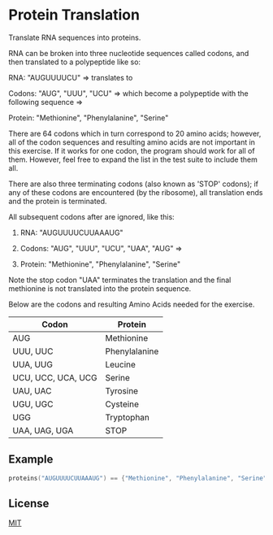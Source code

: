 # Protein Translation

Translate RNA sequences into proteins.

RNA can be broken into three nucleotide sequences called codons, and then translated to a polypeptide like so:

RNA: "AUGUUUUCU" => translates to

Codons: "AUG", "UUU", "UCU" => which become a polypeptide with the following sequence =>

Protein: "Methionine", "Phenylalanine", "Serine"

There are 64 codons which in turn correspond to 20 amino acids; however, all of the codon sequences and resulting amino acids are not important in this exercise. If it works for one codon, the program should work for all of them. However, feel free to expand the list in the test suite to include them all.

There are also three terminating codons (also known as 'STOP' codons); if any of these codons are encountered (by the ribosome), all translation ends and the protein is terminated.

All subsequent codons after are ignored, like this:

1. RNA: "AUGUUUUCUUAAAUG"

2. Codons: "AUG", "UUU", "UCU", "UAA", "AUG" =>

3. Protein: "Methionine", "Phenylalanine", "Serine"

Note the stop codon "UAA" terminates the translation and the final methionine is not translated into the protein sequence.

Below are the codons and resulting Amino Acids needed for the exercise.

|Codon|Protein|
|---|---|
|AUG|Methionine|
|UUU, UUC|Phenylalanine|
|UUA, UUG|Leucine|
|UCU, UCC, UCA, UCG|Serine|
|UAU, UAC|Tyrosine|
|UGU, UGC|Cysteine|
|UGG|Tryptophan|
|UAA, UAG, UGA|STOP|

## Example

```cpp
proteins("AUGUUUUCUUAAAUG") == {"Methionine", "Phenylalanine", "Serine"}
```

## License
[MIT](https://choosealicense.com/licenses/mit/)
